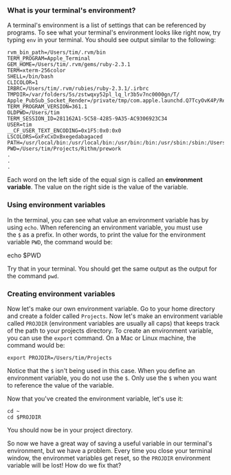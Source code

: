 ### What is your terminal's environment?

A terminal's environment is a list of settings that can be referenced by programs. To see what your terminal's environment looks like right now, try typing `env` in your terminal. You should see output similar to the following:
```
rvm_bin_path=/Users/tim/.rvm/bin
TERM_PROGRAM=Apple_Terminal
GEM_HOME=/Users/tim/.rvm/gems/ruby-2.3.1
TERM=xterm-256color
SHELL=/bin/bash
CLICOLOR=1
IRBRC=/Users/tim/.rvm/rubies/ruby-2.3.1/.irbrc
TMPDIR=/var/folders/5s/zstwqxy52pl_lq_lr3b5v7nc0000gn/T/
Apple_PubSub_Socket_Render=/private/tmp/com.apple.launchd.Q7TcyOvK4P/Render
TERM_PROGRAM_VERSION=361.1
OLDPWD=/Users/tim
TERM_SESSION_ID=281162A1-5C58-4285-9A35-AC9306923C34
USER=tim
__CF_USER_TEXT_ENCODING=0x1F5:0x0:0x0
LSCOLORS=GxFxCxDxBxegedabagaced
PATH=/usr/local/bin:/usr/local/bin:/usr/bin:/bin:/usr/sbin:/sbin:/Users/tim/.rvm/bin
PWD=/Users/tim/Projects/Rithm/prework
.
.
.
```
Each word on the left side of the equal sign is called an **environment variable**. The value on the right side is the value of the variable.

### Using environment variables

In the terminal, you can see what value an environment variable has by using `echo`. When referencing an environment variable, you must use the `$` as a prefix. In other words, to print the value for the environment variable `PWD`, the command would be:

echo $PWD

Try that in your terminal. You should get the same output as the output for the command `pwd`.

### Creating environment variables

Now let's make our own environment variable. Go to your home directory and create a folder called `Projects`. Now let's make an environment variable called `PROJDIR` (environment variables are usually all caps) that keeps track of the path to your projects directory. To create an environment variable, you can use the `export` command. On a Mac or Linux machine, the command would be:

```
export PROJDIR=/Users/tim/Projects
```

Notice that the `$` isn't being used in this case. When you define an environment variable, you do not use the `$`. Only use the `$` when you want to reference the value of the variable.

Now that you've created the environment variable, let's use it:
```
cd ~
cd $PROJDIR
```

You should now be in your project directory.

So now we have a great way of saving a useful variable in our terminal's environment, but we have a problem. Every time you close your terminal window, the environmet variables get reset, so the `PROJDIR` environment variable will be lost! How do we fix that?